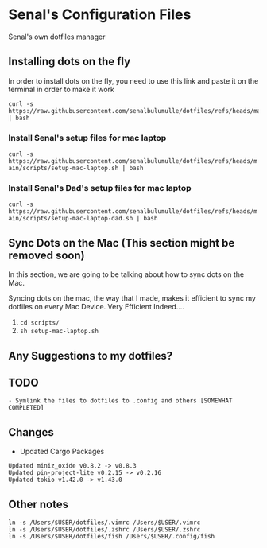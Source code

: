# Senal's Configuration Files


Senal's own dotfiles manager


## Installing dots on the fly

In order to install dots on the fly, you need to use this link and paste it on the terminal
in order to make it work

``` shell
curl -s https://raw.githubusercontent.com/senalbulumulle/dotfiles/refs/heads/main/install.sh | bash
```

### Install Senal's setup files for mac laptop

`curl -s https://raw.githubusercontent.com/senalbulumulle/dotfiles/refs/heads/main/scripts/setup-mac-laptop.sh | bash`

### Install Senal's Dad's setup files for mac laptop

`curl -s https://raw.githubusercontent.com/senalbulumulle/dotfiles/refs/heads/main/scripts/setup-mac-laptop-dad.sh | bash`


## Sync Dots on the Mac (This section might be removed soon)

In this section, we are going to be talking about how to sync dots on the Mac. 

Syncing dots on the mac, the way that I made, makes it efficient to sync
my dotfiles on every Mac Device. Very Efficient Indeed....

1. `cd scripts/`
2. `sh setup-mac-laptop.sh`



## Any Suggestions to my dotfiles?



## TODO

    - Symlink the files to dotfiles to .config and others [SOMEWHAT COMPLETED]


## Changes

- Updated Cargo Packages

```
Updated miniz_oxide v0.8.2 -> v0.8.3
Updated pin-project-lite v0.2.15 -> v0.2.16
Updated tokio v1.42.0 -> v1.43.0

```


## Other notes

```
ln -s /Users/$USER/dotfiles/.vimrc /Users/$USER/.vimrc
ln -s /Users/$USER/dotfiles/.zshrc /Users/$USER/.zshrc
ln -s /Users/$USER/dotfiles/fish /Users/$USER/.config/fish
```
